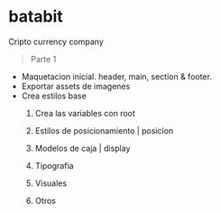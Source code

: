 # batabit
Cripto currency company


> Parte 1
  - Maquetacion inicial. header, main, section & footer.
  - Exportar assets de imagenes
  - Crea estilos base
    1. Crea las variables con root

    1. Estilos de posicionamiento | posicion
    2. Modelos de caja | display
    3. Tipografia
    4. Visuales
    5. Otros